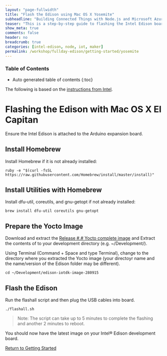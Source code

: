 ```yaml
---
layout: "page-fullwidth"
title: "Flash the Edison using Mac OS X Yosemite"
subheadline: "Building Connected Things with Node.js and Microsoft Azure"
teaser: "This is a step-by-step guide to flashing the Intel Edison board using Mac OS Yosemite."
show_meta: true
comments: false
header: no
breadcrumb: true
categories: [intel-edison, node, iot, maker]
permalink: /workshop/fullday-edison/getting-started/yosemite
---
```


### Table of Contents
*  Auto generated table of contents
{:toc}

The following is based on the [instructions from Intel](http://www.intel.com/content/www/us/en/support/boards-and-kits/000005801.html).

# Flashing the Edison with Mac OS X El Capitan
Ensure the Intel Edison is attached to the Arduino expansion board.

## Install Homebrew
Install Homebrew if it is not already installed:

```
ruby -e "$(curl -fsSL https://raw.githubusercontent.com/Homebrew/install/master/install)"
```

## Install Utilities with Homebrew
Install dfu-util, coreutils, and gnu-getopt if not already installed:

```
brew install dfu-util coreutils gnu-getopt
```

## Prepare the Yocto Image
Download and extract the <a target="_blank" href="https://software.intel.com/en-us/iot/hardware/edison/downloads">Release #.# Yocto complete image</a> and Extract the contents of to your development directory (e.g. ~/Development/).

Using Terminal (Command + Space and type Terminal), change to the directory where you extracted the Yocto image (your directoyr name and the name/version of the Edison folder may be different).

```
cd ~/Development/edison-iotdk-image-280915
```

## Flash the Edison
Run the flashall script and then plug the USB cables into board.

```
./flashall.sh
```
    
<blockquote>Note: The script can take up to 5 minutes to complete the flashing and another 2 minutes to reboot.</blockquote>

You should now have the latest image on your Intel® Edison development board.

[Return to Getting Started](../getting-started/)
